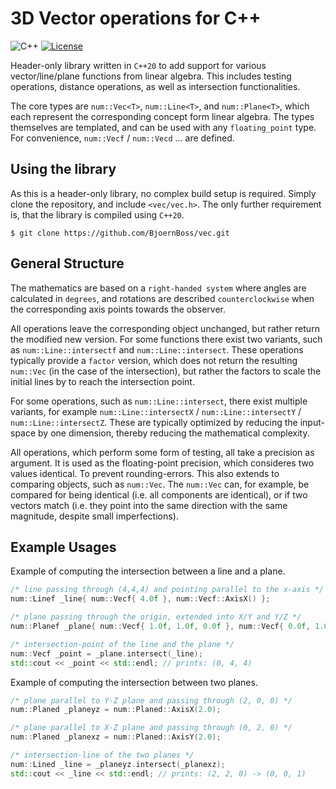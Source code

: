 # 3D Vector operations for C++
![C++](https://img.shields.io/badge/language-c%2B%2B20-blue?style=flat-square)
[![License](https://img.shields.io/badge/license-BSD--3--Clause-brightgreen?style=flat-square)](LICENSE.txt)

Header-only library written in `C++20` to add support for various vector/line/plane functions from linear algebra. This includes testing operations, distance operations, as well as intersection functionalities.

The core types are `num::Vec<T>`, `num::Line<T>`, and `num::Plane<T>`, which each represent the corresponding concept form linear algebra. The types themselves are templated, and can be used with any `floating_point` type. For convenience, `num::Vecf` / `num::Vecd` ... are defined.

## Using the library
As this is a header-only library, no complex build setup is required. Simply clone the repository, and include `<vec/vec.h>`. The only further requirement is, that the library is compiled using `C++20`.

	$ git clone https://github.com/BjoernBoss/vec.git

## General Structure
The mathematics are based on a `right-handed system` where angles are calculated in `degrees`, and rotations are described `counterclockwise` when the corresponding axis points towards the observer.

All operations leave the corresponding object unchanged, but rather return the modified new version. For some functions there exist two variants, such as `num::Line::intersectf` and `num::Line::intersect`. These operations typically provide a `factor` version, which does not return the resulting `num::Vec` (in the case of the intersection), but rather the factors to scale the initial lines by to reach the intersection point.

For some operations, such as `num::Line::intersect`, there exist multiple variants, for example `num::Line::intersectX` / `num::Line::intersectY` / `num::Line::intersectZ`. These are typically optimized by reducing the input-space by one dimension, thereby reducing the mathematical complexity. 

All operations, which perform some form of testing, all take a precision as argument. It is used as the floating-point precision, which consideres two values identical. To prevent rounding-errors. This also extends to comparing objects, such as `num::Vec`. The `num::Vec` can, for example, be compared for being identical (i.e. all components are identical), or if two vectors match (i.e. they point into the same direction with the same magnitude, despite small imperfections).

## Example Usages

Example of computing the intersection between a line and a plane.

```C++
/* line passing through (4,4,4) and pointing parallel to the x-axis */
num::Linef _line{ num::Vecf{ 4.0f }, num::Vecf::AxisX() };

/* plane passing through the origin, extended into X/Y and Y/Z */
num::Planef _plane{ num::Vecf{ 1.0f, 1.0f, 0.0f }, num::Vecf{ 0.0f, 1.0f, 1.0f } };

/* intersection-point of the line and the plane */
num::Vecf _point = _plane.intersect(_line);
std::cout << _point << std::endl; // prints: (0, 4, 4)
```

Example of computing the intersection between two planes.

```C++
/* plane parallel to Y-Z plane and passing through (2, 0, 0) */
num::Planed _planeyz = num::Planed::AxisX(2.0);

/* plane parallel to X-Z plane and passing through (0, 2, 0) */
num::Planed _planexz = num::Planed::AxisY(2.0);

/* intersection-line of the two planes */
num::Lined _line = _planeyz.intersect(_planexz);
std::cout << _line << std::endl; // prints: (2, 2, 0) -> (0, 0, 1)
```
